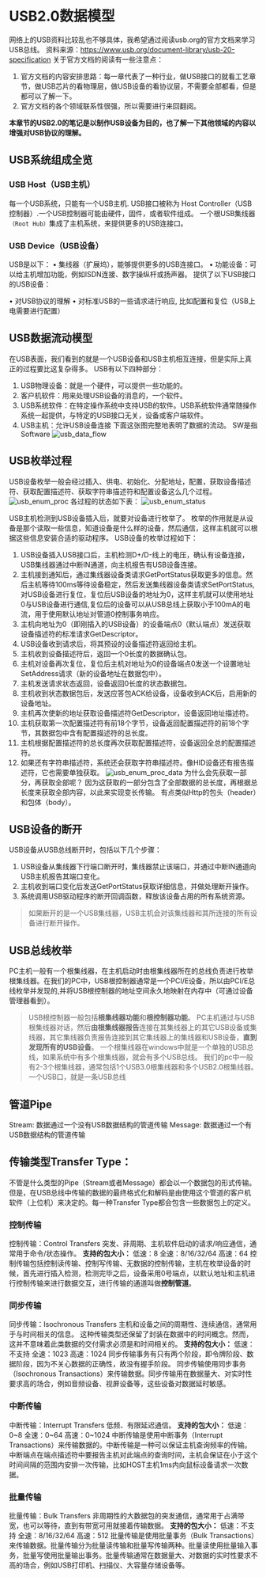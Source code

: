# USB2.0数据模型
网络上的USB资料比较乱也不够具体，我希望通过阅读usb.org的官方文档来学习USB总线。
资料来源：https://www.usb.org/document-library/usb-20-specification
关于官方文档的阅读有一些注意点：
1. 官方文档的内容安排思路：每一章代表了一种行业，做USB接口的就看工艺章节，做USB芯片的看物理层，做USB设备的看协议层，不需要全部都看，但是都可以了解一下。
1. 官方文档的各个领域联系性很强，所以需要进行来回翻阅。

**本章节的USB2.0的笔记是以制作USB设备为目的，也了解一下其他领域的内容以增强对USB协议的理解。**

## USB系统组成全览
### USB Host（USB主机）
每一个USB系统，只能有一个USB主机. USB接口被称为 Host Controller（USB控制器）.一个USB控制器可能由硬件，固件，或者软件组成。
一个根USB集线器`（Root Hub）`集成了主机系统，来提供更多的USB连接口。
### USB Device（USB设备）
USB是以下：
• 集线器（扩展坞），能够提供更多的USB连接口。
• 功能设备：可以给主机增加功能，例如ISDN连接、数字操纵杆或扬声器。
提供了以下USB接口的USB设备：

• 对USB协议的理解
• 对标准USB的一些请求进行响应, 比如配置和复位（USB上电需要进行配置）

## USB数据流动模型
在USB表面，我们看到的就是一个USB设备和USB主机相互连接，但是实际上真正的过程要比这复杂得多。
USB有以下四种部分：
1. USB物理设备：就是一个硬件，可以提供一些功能的。
1. 客户机软件：用来处理USB设备的消息的，一个软件。
1. USB系统软件：在特定操作系统中支持USB的软件。USB系统软件通常随操作系统一起提供，与特定的USB接口无关，设备或客户端软件。
1. USB主机：允许USB设备连接
下面这张图完整地表明了数据的流动。
SW是指Software
![usb_data_flow](./pages_hardware/usb/res/usb_data_flow.png)

## USB枚举过程
USB设备枚举一般会经过插入、供电、初始化、分配地址，配置，获取设备描述符、获取配置描述符、获取字符串描述符和配置设备这么几个过程。
![usb_enum_proc](./pages_hardware/usb/res/usb_enum_proc.png)
各过程的状态如下表：
![usb_enum_status](./pages_hardware/usb/res/usb_enum_status.png)

USB主机检测到USB设备插入后，就要对设备进行枚举了。
枚举的作用就是从设备是那个读取一些信息，知道设备是什么样的设备，然后通信，这样主机就可以根据这些信息安装合适的驱动程序。
USB设备的枚举过程如下：
1. USB设备插入USB接口后，主机检测D+/D-线上的电压，确认有设备连接，USB集线器通过中断IN通道，向主机报告有USB设备连接。
1. 主机接到通知后，通过集线器设备类请求GetPortStatus获取更多的信息。然后主机等待100ms等待设备稳定，然后发送集线器设备类请求SetPortStatus,对USB设备进行复位，复位后USB设备的地址为0，这样主机就可以使用地址0与USB设备进行通信,复位后的设备可以从USB总线上获取小于100mA的电流，用于使用默认地址对管道0控制事务响应。
1. 主机向地址为0（即刚插入的USB设备）的设备端点0（默认端点）发送获取设备描述符的标准请求GetDescriptor。
1. USB设备收到请求后，将其预设的设备描述符返回给主机。
1. 主机收到设备描述符后，返回一个0长度的数据确认包。
1. 主机对设备再次复位，复位后主机对地址为0的设备端点0发送一个设置地址SetAddress请求（新的设备地址在数据包中）。
1. 主机发送请求状态返回，设备返回0长度的状态数据包。
1. 主机收到状态数据包后，发送应答包ACK给设备，设备收到ACK后，启用新的设备地址。
1. 主机再次使新的地址获取设备描述符GetDescriptor，设备返回地址描述符。
1. 主机获取第一次配置描述符有前18个字节，设备返回配置描述符的前18个字节，其数据包中含有配置描述符的总长度。
1. 主机根据配置描述符的总长度再次获取配置描述符，设备返回全总的配置描述符。
1. 如果还有字符串描述符，系统还会获取字符串描述符。像HID设备还有报告描述符，它也需要单独获取。
![usb_enum_proc_data](./pages_hardware/usb/res/usb_enum_proc_data.png)
为什么会先获取一部分，再获取全部呢？
因为这获取的一部分包含了全部数据的总长度，再根据总长度来获取全部内容，以此来实现变长传输。
有点类似Http的包头（header）和包体（body）。

## USB设备的断开
USB设备从USB总线断开时，包括以下几个步骤：

1. USB设备从集线器下行端口断开时，集线器禁止该端口，并通过中断IN通道向USB主机报告其端口变化。
1. 主机收到端口变化后发送GetPortStatus获取详细信息，并做处理断开操作。
1. 系统调用USB驱动程序的断开回调函数，释放该设备占用的所有系统资源。
> 如果断开的是一个USB集线器，USB主机会对该集线器和其所连接的所有设备进行断开操作。

## USB总线枚举
PC主机一般有一个根集线器，在主机启动时由根集线器所在的总线负责进行枚举根集线器。在我们的PC中，USB根控制器通常是一个PCI/E设备，所以由PCI/E总线枚举并发现的,并将USB根控制器的地址空间永久地映射在内存中（可通过设备管理器看到）。
> USB根控制器一般包括**根集线器功能**和**根控制器功能**。
PC主机通过与USB根集线器对话，然后**由根集线器报告**连接在其集线器上的其它USB设备或集线器，其它集线器负责报告连接到其它集线器上的集线器和USB设备，**直到发现所有的USB设备**。
一个根集线器在windows中就是一个单独的USB总线，如果系统中有多个根集线器，就会有多个USB总线。
> 我们的pc中一般有2-3个根集线器，通常包括1个USB3.0根集线器和多个USB2.0根集线器。
> 一个USB口，就是一条USB总线

## 管道Pipe
Stream: 数据通过一个没有USB数据结构的管道传输
Message: 数据通过一个有USB数据结构的管道传输

## 传输类型Transfer Type：
不管是什么类型的Pipe（Stream或者Message）都会以一个数据包的形式传输。
但是，在USB总线中传输的数据的最终格式化和解码是由使用这个管道的客户机软件（上位机）来决定的。每一种Transfer Type都会包含一些数据包上的定义。
### 控制传输
控制传输：Control Transfers
突发、非周期、主机软件启动的请求/响应通信，通常用于命令/状态操作。
**支持的包大小：**
低速：8
全速：8/16/32/64
高速：64
控制传输包括控制读传输、控制写传输、无数据的控制传输，主机在枚举设备的时候，首先进行插入检测，检测完毕之后，设备采用0号端点，以默认地址和主机进行控制传输来进行数据交互，进行传输的通道叫做**控制管道**。

### 同步传输
同步传输：Isochronous Transfers
主机和设备之间的周期性、连续通信，通常用于与时间相关的信息。
这种传输类型还保留了封装在数据中的时间概念。然而，这并不意味着此类数据的交付需求必须是和时间相关的。
**支持的包大小：**
低速：不支持
全速：1023
高速：1024
同步传输事务有只有两个阶段，即令牌阶段、数据阶段，因为不关心数据的正确性，故没有握手阶段。
同步传输使用同步事务（Isochronous Transactions）来传输数据。同步传输用在数据量大、对实时性要求高的场合，例如音频设备、视屏设备等，这些设备对数据延时敏感。

### 中断传输
中断传输：Interrupt Transfers
低频、有限延迟通信。
**支持的包大小：**
低速：0~8
全速：0~64
高速：0~1024
中断传输是使用中断事务（Interrupt Transactions）来传输数据的。中断传输是一种可以保证主机查询频率的传输。中断端点在端点描述符中要报告主机对此端点的查询时间，主机会保证在小于这个时间间隔的范围内安排一次传输，比如HOST主机1ms内向鼠标设备请求一次数据。

### 批量传输
批量传输：Bulk Transfers
非周期性的大数据包的突发通信，通常用于占满带宽，也可以等待，直到有带宽可用就接着传输数据。
**支持的包大小：**
低速：不支持
全速：8/16/32/64
高速：512
批量传输是使用批量事务（Bulk Transactions）来传输数据。批量传输分为批量读传输和批量写传输两种。批量读使用批量输入事务，批量写使用批量输出事务。批量传输通常在数据量大、对数据的实时性要求不高的场合，例如USB打印机、扫描仪、大容量存储设备等。